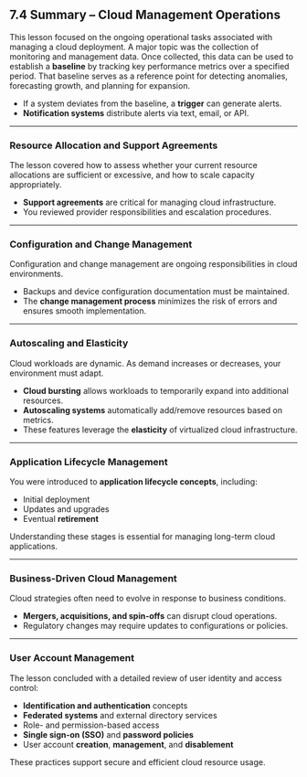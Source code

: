 ## 7.4 Summary – Cloud Management Operations

This lesson focused on the ongoing operational tasks associated with managing a cloud deployment. A major topic was the collection of monitoring and management data. Once collected, this data can be used to establish a **baseline** by tracking key performance metrics over a specified period. That baseline serves as a reference point for detecting anomalies, forecasting growth, and planning for expansion.

- If a system deviates from the baseline, a **trigger** can generate alerts.
- **Notification systems** distribute alerts via text, email, or API.

---

### Resource Allocation and Support Agreements

The lesson covered how to assess whether your current resource allocations are sufficient or excessive, and how to scale capacity appropriately.

- **Support agreements** are critical for managing cloud infrastructure.
- You reviewed provider responsibilities and escalation procedures.

---

### Configuration and Change Management

Configuration and change management are ongoing responsibilities in cloud environments.

- Backups and device configuration documentation must be maintained.
- The **change management process** minimizes the risk of errors and ensures smooth implementation.

---

### Autoscaling and Elasticity

Cloud workloads are dynamic. As demand increases or decreases, your environment must adapt.

- **Cloud bursting** allows workloads to temporarily expand into additional resources.
- **Autoscaling systems** automatically add/remove resources based on metrics.
- These features leverage the **elasticity** of virtualized cloud infrastructure.

---

### Application Lifecycle Management

You were introduced to **application lifecycle concepts**, including:

- Initial deployment
- Updates and upgrades
- Eventual **retirement**

Understanding these stages is essential for managing long-term cloud applications.

---

### Business-Driven Cloud Management

Cloud strategies often need to evolve in response to business conditions.

- **Mergers, acquisitions, and spin-offs** can disrupt cloud operations.
- Regulatory changes may require updates to configurations or policies.

---

### User Account Management

The lesson concluded with a detailed review of user identity and access control:

- **Identification and authentication** concepts
- **Federated systems** and external directory services
- Role- and permission-based access
- **Single sign-on (SSO)** and **password policies**
- User account **creation**, **management**, and **disablement**

These practices support secure and efficient cloud resource usage.

